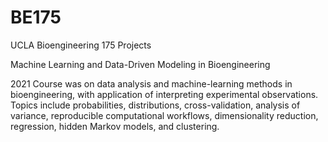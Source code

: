# BE175
UCLA Bioengineering 175 Projects

Machine Learning and Data-Driven Modeling in Bioengineering

2021 
Course was on data analysis and machine-learning methods in bioengineering, with application of interpreting experimental observations. Topics include probabilities, distributions, cross-validation, analysis of variance, reproducible computational workflows, dimensionality reduction, regression, hidden Markov models, and clustering.
